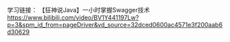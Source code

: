 学习链接：
【狂神说Java】一小时掌握Swagger技术  
https://www.bilibili.com/video/BV1Y441197Lw?p=3&spm_id_from=pageDriver&vd_source=32dced0600ac4571e3f200aab6d30629



